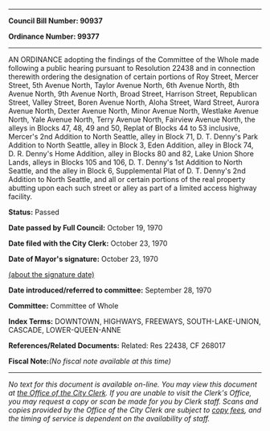 

********

**Council Bill Number: 90937**
   
**Ordinance Number: 99377**
********

 AN ORDINANCE adopting the findings of the Committee of the Whole made following a public hearing pursuant to Resolution 22438 and in connection therewith ordering the designation of certain portions of Roy Street, Mercer Street, 5th Avenue North, Taylor Avenue North, 6th Avenue North, 8th Avenue North, 9th Avenue North, Broad Street, Harrison Street, Republican Street, Valley Street, Boren Avenue North, Aloha Street, Ward Street, Aurora Avenue North, Dexter Avenue North, Minor Avenue North, Westlake Avenue North, Yale Avenue North, Terry Avenue North, Fairview Avenue North, the alleys in Blocks 47, 48, 49 and 50, Replat of Blocks 44 to 53 inclusive, Mercer's 2nd Addition to North Seattle, alley in Block 71, D. T. Denny's Park Addition to North Seattle, alley in Block 3, Eden Addition, alley in Block 74, D. R. Denny's Home Addition, alley in Blocks 80 and 82, Lake Union Shore Lands, alleys in Blocks 105 and 106, D. T. Denny's 1st Addition to North Seattle, and the alley in Block 6, Supplemental Plat of D. T. Denny's 2nd Addition to North Seattle, and all or certain portions of the real property abutting upon each such street or alley as part of a limited access highway facility.

**Status:** Passed
   
**Date passed by Full Council:** October 19, 1970
   
**Date filed with the City Clerk:** October 23, 1970
   
**Date of Mayor's signature:** October 23, 1970
   
[(about the signature date)](/~public/approvaldate.htm)
   
   
   
**Date introduced/referred to committee:** September 28, 1970
   
**Committee:** Committee of Whole
   
   
**Index Terms:** DOWNTOWN, HIGHWAYS, FREEWAYS, SOUTH-LAKE-UNION, CASCADE, LOWER-QUEEN-ANNE

**References/Related Documents:** Related: Res 22438, CF 268017

**Fiscal Note:**_(No fiscal note available at this time)_
********

_No text for this document is available on-line. You may view this document at [the Office of the City Clerk](http://www.seattle.gov/leg/clerk/contactUs.htm). If you are unable to visit the Clerk's Office, you may request a copy or scan be made for you by Clerk staff. Scans and copies provided by the Office of the City Clerk are subject to [copy fees](http://clerk.seattle.gov/~public/clerkfees.htm), and the timing of service is dependent on the availability of staff._

